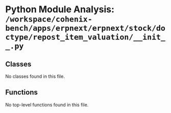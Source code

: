 # Python Module Analysis: `/workspace/cohenix-bench/apps/erpnext/erpnext/stock/doctype/repost_item_valuation/__init__.py`

## Classes

No classes found in this file.


## Functions

No top-level functions found in this file.
